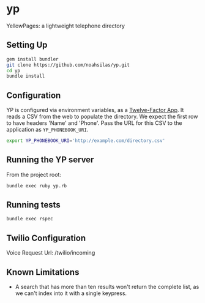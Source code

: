 yp
==

YellowPages: a lightweight telephone directory

Setting Up
---
```bash
gem install bundler
git clone https://github.com/noahsilas/yp.git
cd yp
bundle install
```


Configuration
---
YP is configured via environment variables, as a
[Twelve-Factor App](http://12factor.net/). It reads a CSV from the web to
populate the directory. We expect the first row to have headers 'Name' and
'Phone'. Pass the URL for this CSV to the application as `YP_PHONEBOOK_URI`.

```bash
export YP_PHONEBOOK_URI='http://example.com/directory.csv'
```


Running the YP server
---
From the project root:

```bash
bundle exec ruby yp.rb
```


Running tests
---
```bash
bundle exec rspec
```


Twilio Configuration
---
Voice Request Url: <HostName>/twilio/incoming


Known Limitations
---
* A search that has more than ten results won't return the complete list, as we
  can't index into it with a single keypress.
